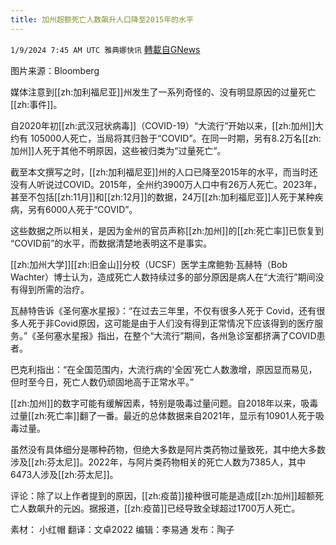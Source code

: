 ```yaml
---
title: 加州超额死亡人数飙升人口降至2015年的水平
---
```

`1/9/2024 7:45 AM UTC 雅典娜快讯` [轉載自GNews](https://gnews.org/articles/2199916)

图片来源：Bloomberg

媒体注意到[[zh:加利福尼亚]]州发生了一系列奇怪的、没有明显原因的过量死亡[[zh:事件]]。

自2020年初[[zh:武汉冠状病毒]]（COVID-19）“大流行”开始以来，[[zh:加州]]大约有 105000人死亡，当局将其归咎于“COVID”。在同一时期，另有8.2万名[[zh:加州]]人死于其他不明原因，这些被归类为“过量死亡”。

截至本文撰写之时，[[zh:加利福尼亚]]州的人口已降至2015年的水平，而当时还没有人听说过COVID。2015年，全州约3900万人口中有26万人死亡。2023年，甚至不包括[[zh:11月]]和[[zh:12月]]的数据，24万[[zh:加利福尼亚]]人死于某种疾病，另有6000人死于“COVID”。

这些数据之所以相关，是因为金州的官员声称[[zh:加州]]的[[zh:死亡率]]已恢复到 “COVID前”的水平，而数据清楚地表明这不是事实。

[[zh:加州大学]][[zh:旧金山]]分校（UCSF）医学主席鲍勃·瓦赫特（Bob Wachter）博士认为，造成死亡人数持续过多的部分原因是病人在“大流行”期间没有得到所需的治疗。

瓦赫特告诉《圣何塞水星报》：“在过去三年里，不仅有很多人死于 Covid，还有很多人死于非Covid原因，这可能是由于人们没有得到正常情况下应该得到的医疗服务。”《圣何塞水星报》指出，在整个“大流行”期间，各州急诊室都挤满了COVID患者。

巴克利指出：“在全国范围内，大流行病的'全因'死亡人数激增，原因显而易见，但时至今日，死亡人数仍顽固地高于正常水平。”

[[zh:加州]]的数字可能有缓解因素，特别是吸毒过量问题。自2018年以来，吸毒过量[[zh:死亡率]]翻了一番。最近的总体数据来自2021年，显示有10901人死于吸毒过量。

虽然没有具体细分是哪种药物，但绝大多数是阿片类药物过量致死，其中绝大多数涉及[[zh:芬太尼]]。2022年，与阿片类药物相关的死亡人数为7385人，其中6473人涉及[[zh:芬太尼]]。

评论：除了以上作者提到的原因，[[zh:疫苗]]接种很可能是造成[[zh:加州]]超额死亡人数飙升的元凶。据报道，[[zh:疫苗]]已经导致全球超过1700万人死亡。

       
素材： 小红帽  翻译：文卓2022  编辑：李易通  发布：陶子



